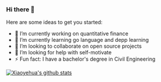 ### Hi there 👋

Here are some ideas to get you started:

- 🔭 I’m currently working on quantitative finance
- 🌱 I’m currently learning go language and depp learning
- 👯 I’m looking to collaborate on open source projects
- 🤔 I’m looking for help with self-motivate
- ⚡ Fun fact: I have a bachelor's degree in Civil Engineering

[![Xiaoyehua's github stats](https://github-readme-stats.vercel.app/api?username=linwanxiaoyehua&show_icons=true&theme=tokyonight&include_all_commits=true&count_private=true)](https://github.com/linwanxiaoyehua)
